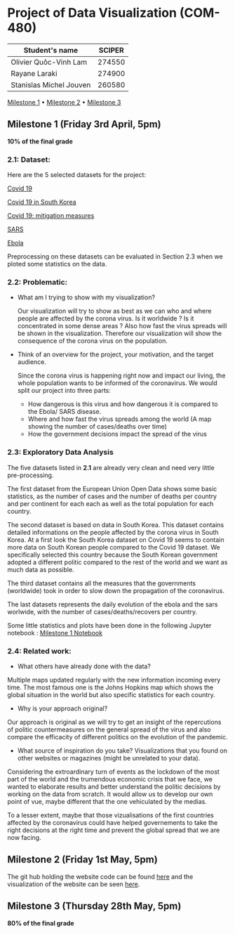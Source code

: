 # Project of Data Visualization (COM-480)

| Student's name | SCIPER |
| -------------- | ------ |
|Olivier Quôc-Vinh Lam |274550 |
|Rayane Laraki |274900 |
|Stanislas Michel Jouven |260580 |

[Milestone 1](#milestone-1-friday-3rd-april-5pm) • [Milestone 2](#milestone-2-friday-1st-may-5pm) • [Milestone 3](#milestone-3-thursday-28th-may-5pm)

## Milestone 1 (Friday 3rd April, 5pm)

**10% of the final grade**
### 2.1: Dataset:

Here are the 5 selected datasets for the project:

[Covid 19](https://data.europa.eu/euodp/en/data/dataset/covid-19-coronavirus-data)

[Covid 19 in South Korea](https://www.kaggle.com/kimjihoo/coronavirusdataset)

[Covid 19: mitigation measures](http://epidemicforecasting.org/containment)

[SARS](https://www.kaggle.com/imdevskp/sars-outbreak-2003-complete-dataset)

[Ebola](https://www.kaggle.com/imdevskp/ebola-outbreak-20142016-complete-dataset) 

Preprocessing on these datasets can be evaluated in Section 2.3 when we ploted some statistics on the data.

### 2.2: Problematic:

* What am I trying to show with my visualization? 

  Our visualization will try to show as best as we can who and where people are affected by the corona virus. Is it worldwide ? Is it concentrated in some dense areas ? Also how fast the virus spreads will be shown in the visualization. Therefore our visualization will show the consequence of the corona virus on the population.

* Think of an overview for the project, your motivation, and the target audience.

  Since the corona virus is happening right now and impact our living, the whole population wants to be informed of the coronavirus. We would split our project into three parts:
  - How dangerous is this virus and how dangerous it is compared to the Ebola/ SARS disease.
  - Where and how fast the virus spreads among the world (A map showing the number of cases/deaths over time)
  - How the government decisions impact the spread of the virus
  
### 2.3: Exploratory Data Analysis

The five datasets listed in **2.1** are already very clean and need very little pre-processing.

The first dataset from the European Union Open Data shows some basic statistics, as the number of cases and the number of deaths per country and per continent for each each as well as the total population for each country.

The second dataset is based on data in South Korea. This dataset contains detailed informations on the people affected by the corona virus in South Korea. At a first look the South Korea dataset on Covid 19 seems to contain more data on South Korean people compared to the Covid 19 dataset. We specifically selected this country because the South Korean government adopted a different politic compared to the rest of the world and we want as much data as possible.

The third dataset contains all the measures that the governments (worldwide) took in order to slow down the propagation of the coronavirus. 

The last datasets represents the daily evolution of the ebola and the sars worlwide, with the number of cases/deaths/recovers per country. 

Some little statistics and plots have been done in the following Jupyter notebook : [Milestone 1 Notebook](https://github.com/com-480-data-visualization/com-480-project-pouletpanier/blob/master/milestone1.ipynb)


### 2.4: Related work:

* What others have already done with the data?

Multiple maps updated regularly with the new information incoming every time. The most famous one is the Johns Hopkins map which shows the global situation in the world but also specific statistics for each country.

* Why is your approach original?

Our approach is original as we will try to get an insight of the repercutions of politic countermeasures on the general spread of the virus and also compare the efficacity of different politics on the evolution of the pandemic.

* What source of inspiration do you take? Visualizations that you found on other websites or magazines (might be unrelated to your data).

Considering the extroardinary turn of events as the lockdown of the most part of the world and the trumendous economic crisis that we face, we wanted to elaborate results and better understand the politic decisions by working on the data from scratch. It would allow us to develop our own point of vue, maybe different that the one vehiculated by the medias.

To a lesser extent, maybe that those vizualisations of the first countries affected by the coronavirus could have helped governements to take the right decisions at the right time and prevent the global spread that we are now facing.

## Milestone 2 (Friday 1st May, 5pm)

The git hub holding the website code can be found [here](https://github.com/rlaraki/rlaraki.github.io) and the visualization of the website can be seen [here](https://rlaraki.github.io/).





## Milestone 3 (Thursday 28th May, 5pm)

**80% of the final grade**
